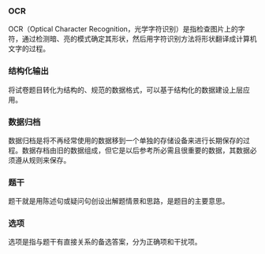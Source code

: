 ### OCR
OCR（Optical Character Recognition，光学字符识别）是指检查图片上的字符，通过检测暗、亮的模式确定其形状，然后用字符识别方法将形状翻译成计算机文字的过程。

### 结构化输出
将试卷题目转化为结构的、规范的数据格式，可以基于结构化的数据建设上层应用。

### 数据归档
数据归档是将不再经常使用的数据移到一个单独的存储设备来进行长期保存的过程。数据存档由旧的数据组成，但它是以后参考所必需且很重要的数据，其数据必须遵从规则来保存。

### 题干
题干就是用陈述句或疑问句创设出解题情景和思路，是题目的主要意思。

### 选项
选项是指与题干有直接关系的备选答案，分为正确项和干扰项。
